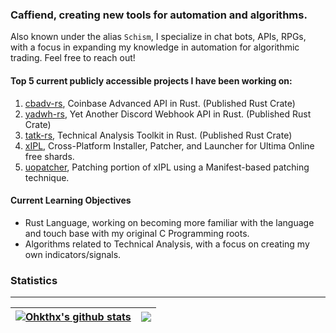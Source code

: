 ### Caffiend, creating new tools for automation and algorithms.

Also known under the alias `Schism`, I specialize in chat bots, APIs, RPGs, with a focus in expanding my knowledge in automation for algorithmic trading. Feel free to reach out! 

#### Top 5 current publicly accessible projects I have been working on:
1. [cbadv-rs](https://github.com/Ohkthx/cbadv-rs), Coinbase Advanced API in Rust. (Published Rust Crate)
2. [yadwh-rs](https://github.com/Ohkthx/yadwh-rs), Yet Another Discord Webhook API in Rust. (Published Rust Crate)
3. [tatk-rs](https://github.com/Ohkthx/tatk-rs), Technical Analysis Toolkit in Rust. (Published Rust Crate)
4. [xIPL](https://github.com/Ohkthx/xIPL), Cross-Platform Installer, Patcher, and Launcher for Ultima Online free shards.
5. [uopatcher](https://github.com/Ohkthx/uopatcher), Patching portion of xIPL using a Manifest-based patching technique.

#### Current Learning Objectives

- Rust Language, working on becoming more familiar with the language and touch base with my original C Programming roots.
- Algorithms related to Technical Analysis, with a focus on creating my own indicators/signals.

### Statistics
---

| <a href="https://github.com/anuraghazra/github-readme-stats"><img align="center" src="https://github-readme-stats.vercel.app/api?username=ohkthx&show_icons=true&count_private=true&theme=transparent&hide_border=true" alt="Ohkthx's github stats" /></a> | <a href="https://github.com/anuraghazra/github-readme-stats"><img align="center" src="https://github-readme-stats.vercel.app/api/top-langs/?username=ohkthx&langs_count=8&layout=compact&theme=transparent&hide_border=true" /></a> |
| ------------- | ------------- |
